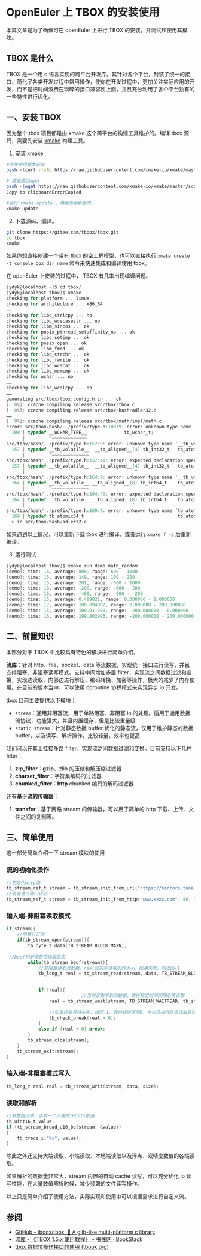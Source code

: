 # OpenEuler 上 TBOX 的安装使用

本篇文章是为了确保可在 openEuler 上进行 TBOX 的安装，并测试和使用其模块。

## TBOX 是什么

TBOX 是一个用 c 语言实现的跨平台开发库。其针对各个平台，封装了统一的接口，简化了各类开发过程中常用操作，使你在开发过程中，更加关注实际应用的开发，而不是把时间浪费在琐碎的接口兼容性上面，并且充分利用了各个平台独有的一些特性进行优化。

## 一、安装 TBOX

因为整个 tbox 项目都是由 xmake 这个跨平台的构建工具维护的。编译 tbox 源码，需要先安装 [xmake](https://github.com/xmake-io/xmake) 构建工具。

1.  安装 xmake

```bash
#直接使用脚本安装
bash <(curl -fsSL https://raw.githubusercontent.com/xmake-io/xmake/master/scripts/get.sh)Copy to clipboardErrorCopied

# 或者通过wget
bash <(wget https://raw.githubusercontent.com/xmake-io/xmake/master/scripts/get.sh -O -)
Copy to clipboardErrorCopied

#运行`xmake update`，确保为最新版本。
xmake update
```

2.  下载源码、编译。

```bash
git clone https://gitee.com/tboox/tbox.git
cd tbox
xmake
```

如果你想直接创建一个带有 tbox 的空工程模型，也可以直接执行 `xmake create -t console_box dir_name` 命令来快速集成和编译使用 tbox。

在 openEuler 上安装的过程中， TBOX 有几率出现编译问题。

```c
[ydyk@localhost ~]$ cd tbox/
[ydyk@localhost tbox]$ xmake
checking for platform ... linux
checking for architecture ... x86_64
……
checking for libc_strlcpy ... no
checking for libc_wcscasestr ... no
checking for libm_sincos ... ok
checking for posix_pthread_setaffinity_np ... ok
checking for libc_setjmp ... ok
checking for posix_open ... ok
checking for libm_fmod ... ok
checking for libc_strchr ... ok
checking for libc_fwrite ... ok
checking for libc_wcscat ... ok
checking for libc_memcmp ... ok
checking for wchar ... no
……
checking for libc_wcslcpy ... no
……
generating src/tbox/tbox.config.h.in ... ok
[  0%]: ccache compiling.release src/tbox/tbox.c
[  0%]: ccache compiling.release src/tbox/hash/adler32.c
……
[  0%]: ccache compiling.release src/tbox/math/impl/math.c
error: src/tbox/hash/../prefix/type.h:100:9: error: unknown type name ‘__WCHAR_TYPE__’
  100 | typedef __WCHAR_TYPE__              tb_wchar_t;
      |         ^~~~~~~~~~~~~~
src/tbox/hash/../prefix/type.h:157:9: error: unknown type name ‘__tb_volatile__’
  157 | typedef __tb_volatile__  __tb_aligned__(4) tb_int32_t   tb_atomic32_t;
      |         ^~~~~~~~~~~~~~~
src/tbox/hash/../prefix/type.h:157:41: error: expected declaration specifiers or ‘...’ before numeric constant
  157 | typedef __tb_volatile__  __tb_aligned__(4) tb_int32_t   tb_atomic32_t;
      |                                         ^
src/tbox/hash/../prefix/type.h:164:9: error: unknown type name ‘__tb_volatile__’
  164 | typedef __tb_volatile__ __tb_aligned__(8) tb_int64_t    tb_atomic64_t;
      |         ^~~~~~~~~~~~~~~
src/tbox/hash/../prefix/type.h:164:40: error: expected declaration specifiers or ‘...’ before numeric constant
  164 | typedef __tb_volatile__ __tb_aligned__(8) tb_int64_t    tb_atomic64_t;
      |                                        ^
src/tbox/hash/../prefix/type.h:169:9: error: unknown type name ‘tb_atomic64_t’
  169 | typedef tb_atomic64_t                                   tb_atomic_t;
  > in src/tbox/hash/adler32.c
```

如果遇到以上情况，可以重新下载 tbox 进行编译，或者运行 `xmake f -c` 后重新编译。

3.  运行测试

```c
[ydyk@localhost tbox]$ xmake run demo math_random
[demo]: time: 16, average: 800, range: 600 - 1000
[demo]: time: 15, average: 149, range: 100 - 200
[demo]: time: 15, average: 201, range: -600 - 1000
[demo]: time: 16, average: -200, range: -600 - 200
[demo]: time: 16, average: -400, range: -600 - -200
[demo]: time: 15, average: 0.499821, range: 0.000000 - 1.000000
[demo]: time: 17, average: 100.094902, range: 0.000000 - 200.000000
[demo]: time: 15, average: 100.011360, range: -200.000000 - 0.000000
[demo]: time: 16, average: 199.802993, range: -200.000000 - 200.000000
```

## 二、前置知识
本部分对于 TBOX 中比较具有特色的模块进行简单介绍。

**流库**：针对 http、file、socket、data 等流数据，实现统一接口进行读写，并且支持阻塞、非阻塞读写模式。支持中间增加多层 filter，实现流之间数据过滤和变换，实现边读取，内部边进行解压、编码转换、加密等操作，极大的减少了内存使用。在目前的版本当中，可以使用 coroutine 协程模式来实现异步 io 开发。

tbox 目前主要提供以下模块：

- `stream`：通用非阻塞流，用于单路阻塞、非阻塞 io 的处理。适用于通用数据流协议，功能强大，并且内置缓存，但是比较重量级
- `static_stream`：针对静态数据 buffer 优化的静态流，仅用于维护静态的数据 buffer，以及读写、解析操作，比较轻量，效率也更高

我们可以在其上挂接多路 filter，实现流之间数据过滤和变换。目前支持以下几种 filter：

1.  **zip_filter：gzip**、zlib 的压缩和解压缩过滤器
2.  **charset_filter**：字符集编码的过滤器
3.  **chunked_filter：http** chunked 编码的解码过滤器

还有**基于流的传输器**：

1.  **transfer**：基于两路 stream 的传输器，可以用于简单的 http 下载、上传、文件之间的复制等。

## 三、简单使用

这一部分简单介绍一下 stream 模块的使用

### 流的初始化操作

```c
//初始化http流
tb_stream_ref_t stream = tb_stream_init_from_url("https://mirrors.tuna.tsinghua.edu.cn/openeuler/openEuler-20.03-LTS-SP3/ISO/x86_64/openEuler-20.03-LTS-SP3-everything-debug-x86_64-dvd.iso");
//或者通过端口访问
tb_stream_ref_t stream = tb_stream_init_from_http("www.xxxx.com", 80, "/file?args=xxx",tb_false );
```

### 输入端-非阻塞读取模式

```c
if(stream){
    //阻塞打开流
    if(tb_stream_open(stream)){
        tb_byte_t_data[TB_STREAM_BLOCK_MAXN];
        
 //beof判断流是否读取结束     
        while(tb_stream_beof(stream)){
            //非阻塞读取流数据，real位实际读取到的大小，如果失败，则返回-1
            tb_long_t real = tb_stream_read(stream, data, TB_STREAM_BLOCK_MAXN);     

            
            if(!real){
                            //当前读取不到流数据，等待指定时间间隔后再读取
                real = tb_stream_wait(stream, TB_STREAM_WAITREAD, tb_stream_timeout(stream));
               
                //如果还是等待失败，返回-1，等待超时返回0，并对流进行结束读取处理
                tb_check_break(real > 0);
            }
            else if (real < 0) break;
        }
        tb_stream_clos(stream);
    }
    tb_stream_exit(stream);
}
```

### 输入端-非阻塞模式写入

```c
tb_long_t real real = tb_stream_writ(stream, data, size);
```

### 读取和解析

```c
//从数据流中，读取一个大端的16bits数值
tb_uint16_t value;
if (tb_stream_bread_u16_be(stream, &value))
{
    tb_trace_i("%x", value);
}
```

除此之外还支持大端读取、小端读取、本地端读取以及浮点、双精度数值的各端读取。

如果解析的数据量非常大，stream 内置的自动 cache 读写，可以充分优化 io 读写性能，在大量数值解析时候，减少频繁的文件读写操作。

以上只是简单介绍了使用方法，实际实现和使用中可以根据需求进行自定义流。

## 参阅

- [GitHub - tboox/tbox: 🎁 A glib-like multi-platform c library](https://github.com/tboox/tbox)
- [流库 - 《TBOX 1.5.x 使用教程》 - 书栈网 · BookStack](https://www.bookstack.cn/read/tboox-1.5.x/流库.md)
- [tbox 数据位操作接口的使用 (tboox.org)](https://tboox.org/cn/2016/08/12/bits-operation/)
